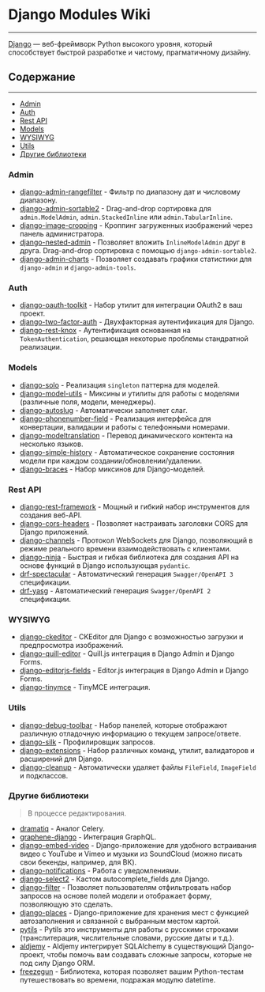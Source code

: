 # Django Modules Wiki

---
 
[Django](https://github.com/django/django) — веб-фреймворк Python высокого уровня, который способствует быстрой разработке и чистому, прагматичному дизайну.

## Содержание

---

- [Admin](#admin)
- [Auth](#auth)
- [Rest API](#rest-api)
- [Models](#models)
- [WYSIWYG](#wysiwyg)
- [Utils](#utils)
- [Другие библиотеки](#другие-библиотеки)

### Admin
- [django-admin-rangefilter](https://github.com/silentsokolov/django-admin-rangefilter/) - Фильтр по диапазону дат и числовому диапазону.
- [django-admin-sortable2](https://github.com/jrief/django-admin-sortable2/) - Drag-and-drop сортировка для `admin.ModelAdmin`, `admin.StackedInline` или `admin.TabularInline`.
- [django-image-cropping](https://github.com/jonasundderwolf/django-image-cropping/) - Кроппинг загруженных изображений через панель администратора.
- [django-nested-admin](https://github.com/theatlantic/django-nested-admin/) - Позволяет вложить `InlineModelAdmin` друг в друга. Drag-and-drop сортировка с помощью `django-admin-sortable2`.
- [django-admin-charts](https://pypi.org/project/django-admin-charts/) - Позволяет создавать графики статистики для `django-admin` и `django-admin-tools`.

### Auth
- [django-oauth-toolkit](https://github.com/jazzband/django-oauth-toolkit/) - Набор утилит для интеграции OAuth2 в ваш проект.
- [django-two-factor-auth](https://github.com/jazzband/django-two-factor-auth/) - Двухфакторная аутентификация для Django.
- [django-rest-knox](https://github.com/James1345/django-rest-knox/) - Аутентификация основанная на `TokenAuthentication`, решающая некоторые проблемы стандратной реализации.

### Models
- [django-solo](https://github.com/lazybird/django-solo/) - Реализация `singleton` паттерна для моделей.
- [django-model-utils](https://github.com/jazzband/django-model-utils/) - Миксины и утилиты для работы с моделями (различные поля, модели, менеджеры).
- [django-autoslug](https://github.com/justinmayer/django-autoslug/) - Автоматически заполняет слаг.
- [django-phonenumber-field](https://github.com/stefanfoulis/django-phonenumber-field/) - Реализация интерфейса для конвертации, валидации и работы с телефонными номерами.
- [django-modeltranslation](https://django-modeltranslation.readthedocs.io/) - Перевод динамического контента на несколько языков.
- [django-simple-history](https://github.com/jazzband/django-simple-history/) - Автоматическое сохранение состояния модели при каждом создании/обновлении/удалении.
- [django-braces](https://django-braces.readthedocs.io/en/latest/) - Набор миксинов для Django-моделей.

### Rest API
- [django-rest-framework](https://github.com/encode/django-rest-framework/) - Мощный и гибкий набор инструментов для создания веб-API.
- [django-cors-headers](https://github.com/adamchainz/django-cors-headers) - Позволяет настраивать заголовки CORS для Django приложений.
- [django-channels](https://github.com/django/channels/) - Протокол WebSockets для Django, позволяющий в режиме реального времени взаимодействовать с клиентами.
- [django-ninja](https://github.com/vitalik/django-ninja/) - Быстрая и гибкая библиотека для создания API на основе функций в Django использующая `pydantic`.
- [drf-spectacular](https://github.com/tfranzel/drf-spectacular/) - Автоматический генерация `Swagger/OpenAPI 3` спецификации.
- [drf-yasg](https://github.com/axnsan12/drf-yasg) - Автоматический генерация `Swagger/OpenAPI 2` спецификации.

### WYSIWYG
- [django-ckeditor](https://github.com/django-ckeditor/django-ckeditor/) - CKEditor для Django с возможностью загрузки и предпросмотра изображений.
- [django-quill-editor](https://github.com/LeeHanYeong/django-quill-editor/) - Quill.js интеграция в Django Admin и Django Forms.
- [django-editorjs-fields](https://github.com/2ik/django-editorjs-fields/) - Editor.js интеграция в Django Admin и Django Forms.
- [django-tinymce](https://github.com/jazzband/django-tinymce/) - TinyMCE интеграция.

### Utils
- [django-debug-toolbar](https://github.com/jazzband/django-debug-toolbar/) - Набор панелей, которые отображают различную отладочную информацию о текущем запросе/ответе.
- [django-silk](https://github.com/jazzband/django-silk/) - Профилировщик запросов.
- [django-extensions](https://github.com/django-extensions/django-extensions/) - Набор различных команд, утилит, валидаторов и расширений для Django.
- [django-cleanup](https://github.com/un1t/django-cleanup) - Автоматически удаляет файлы `FileField`, `ImageField` и подклассов.


### Другие библиотеки
> В процессе редактирования.
- [dramatiq](https://dramatiq.io/) - Аналог Celery.                                                                                                                      
- [graphene-django](https://github.com/graphql-python/graphene-django) - Интеграция GraphQL.
- [django-embed-video](https://django-embed-video.readthedocs.io/) - Django-приложение для удобного встраивания видео с YouTube и Vimeo и музыки из SoundCloud (можно писать свои бекенды, например, для ВК).
- [django-notifications](https://github.com/django-notifications/django-notifications) - Работа с уведомлениями.
- [django-select2](https://django-select2.readthedocs.io/) - Кастом autocomplete_fields для Django.
- [django-filter](https://django-filter.readthedocs.io/en/stable/) - Позволяет пользователям отфильтровать набор запросов на основе полей модели и отображает форму, позволяющую это сделать.
- [django-places](https://github.com/oscarmcm/django-places) - Django-приложение для хранения мест с функцией автозаполнения и связанной с выбранным местом картой.
- [pytils](https://github.com/last-partizan/pytils) - Pytils это инструменты для работы с русскими строками (транслитерация, числительные словами, русские даты и т.д.).
- [aldjemy](https://github.com/aldjemy/aldjemy) - Aldjemy интегрирует SQLAlchemy в существующий Django-проект, чтобы помочь вам создавать сложные запросы, которые не под силу Django ORM.
- [freezegun](https://github.com/spulec/freezegun) - Библиотека, которая позволяет вашим Python-тестам путешествовать во времени, подражая модулю datetime.
